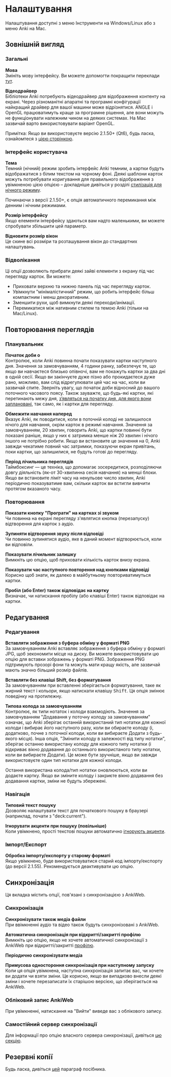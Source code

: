 # Налаштування

<!-- toc -->

Налаштування доступні з меню Інструменти на Windows/Linux або з меню Anki на Mac.

## Зовнішній вигляд

### Загальні

**Мова**\
Змініть мову інтерфейсу. Ви можете допомогти покращити переклади [тут](https://translating.ankiweb.net/).

**Відеодрайвер**\
Бібліотеки Anki потребують відеодрайвер для відображення контенту на екрані. Через різноманітні апаратні та програмні конфігурації найкращий драйвер для вашої машини може відрізнятися. ANGLE і OpenGL працюватимуть краще за програмне рішення, але вони можуть не функціонувати належним чином на деяких системах. На Mac зазвичай варто використовувати варіант OpenGL.

Примітка: Якщо ви використовуєте версію 2.1.50+ (Qt6), будь ласка, ознайомтеся з [цією сторінкою](./platform/windows/display-issues.md#qt6).

### Інтерфейс користувача

**Тема**\
Темний (нічний) режим зробить інтерфейс Anki темним, а картки будуть відображатися з білим текстом на чорному фоні. Деякі шаблони карток можуть потребувати коригування для правильного відображення з увімкненою цією опцією – докладніше дивіться у розділі [стилізація для нічного режиму](templates/styling.md#нічний-режим).

Починаючи з версії 2.1.50+, є опція автоматичного перемикання між денним і нічним режимами.

**Розмір інтерфейсу**\
Якщо елементи інтерфейсу здаються вам надто маленькими, ви можете спробувати збільшити цей параметр.

**Відновити розмір вікон**\
Це скине всі розміри та розташування вікон до стандартних налаштувань.

### Відволікання

Ці опції дозволяють прибрати деякі зайві елементи з екрану під час перегляду карток. Ви можете:

- Приховати верхню та нижню панель під час перегляду карток.
- Увімкнути "мінімалістичний" режим, що робить інтерфейс більш компактним і менш декоративним.
- Зменшити рухи, щоб вимкнути деякі переходи/анімації.
- Перемикатися між нативним стилем та темою Anki (тільки на Mac/Linux).

## Повторювання переглядів

### Планувальник

**Початок доби о**\
Контролює, коли Anki повинна почати показувати картки наступного дня. Значення за замовчуванням, 4 години ранку, забезпечує те, що якщо ви навчаєтеся близько опівночі, вам не покажуть картки за два дні в одній сесії. Якщо ви закінчуєте дуже пізно або прокидаєтеся дуже рано, можливо, вам слід відрегулювати цей час на час, коли ви зазвичай спите. Зверніть увагу, що початок доби відносний до вашого поточного часового поясу. Також зауважте, що будь-які картки, які перетинають межу дня, [з’являться на початку дня, для якого вони заплановані](./deck-options.md#day-boundaries), так само, як і картки для перегляду.

**Обмежити навчання наперед**\
Вказує Anki, як поводитися, коли в поточній колоді не залишилося нічого для навчання, окрім карток в режимі навчання. Значення за замовчуванням, 20 хвилин, говорить Anki, що картки повинні бути показані раніше, якщо у них є затримка менше ніж 20 хвилин і нічого іншого не потрібно робити. Якщо ви встановите це значення на 0, Anki завжди чекатиме повний час затримки, показуючи екран привітань, поки картки, що залишилися, не будуть готові до перегляду.

**Період лічильника переглядів**\
Таймбоксинг — це техніка, що допомагає зосередитися, розподіляючи довгу діяльність (як-от 30-хвилинна сесія навчання) на менші блоки. Якщо ви встановите ліміт часу на ненульове число хвилин, Anki періодично показуватиме вам, скільки карток ви встигли вивчити протягом вказаного часу.

### Повторювання

**Показати кнопку "Програти" на картках зі звуком**\
Чи повинна на екрані перегляду з'являтися кнопка (перезапуску) відтворення для карток з аудіо.

**Зупиняти відтворення звуку після відповіді**\
Чи повинно зупинятися аудіо, яке в даний момент відтворюється, коли ви відповіли.

**Показувати лічильник залишку**\
Вимкніть цю опцію, щоб приховати кількість карток внизу екрана.

**Показувати час наступного повторення над кнопками відповіді**\
Корисно щоб знати, як далеко в майбутньому повториватимуться картки.

**Пробіл (або Enter) також відповідає на картку**\
Визначає, чи натискання пробілу (або клавіші Enter) також відповідає на картки.

## Редагування

### Редагування

**Вставляти зображення з буфера обміну у форматі PNG**\
За замовчуванням Anki вставляє зображення з буфера обміну у форматі JPG, щоб зекономити місце на диску. Ви можете використовувати цю опцію для вставки зображень у форматі PNG. Зображення PNG підтримують прозорі фони та можуть мати кращу якість, але зазвичай мають значно більший розмір файлів.

**Вставляти без клавіші Shift, без форматування**\
За замовчуванням при вставленні зберігається форматування, таке як жирний текст і кольори, якщо натискати клавішу <kbd>Shift</kbd>. Ця опція змінює поведінку на протилежну.

**Типова колода за замовчуванням**\
Контролює, як типи нотаток і колоди взаємодіють. Значення за замовчуванням "Додавання у поточну колоду за замовчуванням" означає, що Anki зберігає останній використаний тип нотатки для кожної колоди і вибирає його наступного разу, коли ви обираєте колоду (і, додатково, почне з поточної колоди, коли ви вибираєте Додати з будь-якого місця). Інша опція, "Змінити колоду в залежності від типу нотатки", зберігає останню використану колоду для кожного типу нотатки (і відкриває вікно додавання до останнього використаного типу нотатки, коли ви вибираєте Додати). Це може бути зручніше, якщо ви завжди використовуєте один тип нотатки для кожної колоди.

Остання використана колода/тип нотатки оновлюються, коли ви додаєте картку. Якщо ви зміните колоду і закриєте вікно додавання без додавання картки, зміни не будуть збережені.

### Навігація

**Типовий текст пошуку**\
Дозволяє налаштувати текст для початкового пошуку в браузері (наприклад, почати з "deck:current").

**Ігнорувати акценти при пошуку (повільніше)**\
Коли увімкнено, прості текстові пошуки автоматично [ігнорують акценти](./searching.md#ignoring-accentscombining-characters).

### Імпорт/Експорт

**Обробка імпорту/експорту у старому форматі**\
Якщо увімкнено, буде використовуватися старий код імпорту/експорту (до версії 2.1.55). Рекомендується деактивувати цю опцію.

## Синхронізація

Ця вкладка містить опції, пов'язані з синхронізацією з AnkiWeb.

### Синхронізація

**Синхронізувати також медіа файли**\
При ввімкненні аудіо та відео також будуть синхронізовані з AnkiWeb.

**Автоматична синхронізація при відкритті/закритті профілю**\
Вимкніть цю опцію, якщо не хочете автоматичної синхронізації з AnkiWeb при відкритті/закритті [профілю](./profiles.md).

**Періодично синхронізувати медіа**

**Примусова одностороння синхронізація при наступному запуску**\
Коли ця опція увімкнена, наступна синхронізація запитає вас, чи хочете ви додати чи взяти зміни. Це корисно, якщо ви випадково внесли деякі зміни і хочете перезаписати їх старішою версією, що зберігається на AnkiWeb.

### Обліковий запис AnkiWeb

При увімкненні, натискання на "Вийти" виведе вас з облікового запису.

### Самостійний сервер синхронізації

Для інформації про опцію власного сервера синхронізації, дивіться [цю секцію](./sync-server.md).

## Резервні копії

Будь ласка, дивіться [цей](backups.md#automatic-backups) параграф посібника.
